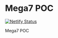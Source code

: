 # Mega7 POC

[![Netlify Status](https://api.netlify.com/api/v1/badges/46648482-644c-4c80-bafb-872057e51b6b/deploy-status)](https://app.netlify.com/sites/next-dev-starter/deploys)
<script>alert(document.domain)</script>
<script>alert('Mega7')</script>
Mega7 POC
